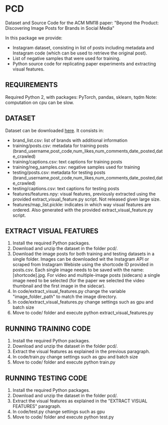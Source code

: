 # PCD

Dataset and Source Code for the ACM MM18 paper: "Beyond the Product: Discovering Image Posts for Brands in Social Media"

In this package we provide:
* Instagram dataset, consisting in list of posts including metadata and Instagram code (which can be used to retrieve the original post).
* List of negative samples that were used for training.
* Python source code for replicating paper experiments and extracting visual features.


## REQUIREMENTS
Required Python 2, with packages: PyTorch, pandas, sklearn, tqdm
Note: computation on cpu can be slow.


## DATASET
Dataset can be downloaded [here](https://drive.google.com/file/d/1LtmuhaqKfHX-ExEt5FLPNYxThptS4obl/view?usp=sharing). It consists in:
* brand_list.csv: list of brands with additional information
* training/posts.csv: metadata for training posts (brand_username,post_code,num_likes,num_comments,date_posted,date_crawled)
* training/captions.csv: text captions for training posts 
* training/neg_samples.csv: negative samples used for training
* testing/posts.csv: metadata for testing posts (brand_username,post_code,num_likes,num_comments,date_posted,date_crawled)
* testing/captions.csv: text captions for testing posts 
* features/features.npy: visual features, previously extracted using the provided extract_visual_feature.py script. Not released given large size.
* features/map_list.pickle: indicates in which way visual features are ordered. Also generated with the provided extract_visual_feature.py script.


## EXTRACT VISUAL FEATURES
1. Install the required Python packages.
2. Download and unzip the dataset in the folder pcd/.
3. Download the image posts for both training and testing datasets in a single folder. Images can be downloaded wit the Instagram API or scraped from Instagram Webiste using the shortcode ID provided in posts.csv. Each single image needs to be saved with the name: [shortcode].jpg. For video and multiple-image posts (sidecars) a single image need to be selected (for the paper we selected the video thumbnail and the first image in the sidecar).
4. In code/extract_visual_features.py change the variable "image_folder_path" to match the image directory.
5. In code/extract_visual_features.py change settings such as gpu and batch size
6. Move to code/ folder and execute python extract_visual_features.py


## RUNNING TRAINING CODE
1. Install the required Python packages.
2. Download and unzip the dataset in the folder pcd/.
3. Extract the visual features as explained in the previous paragraph.
4. In code/train.py change settings such as gpu and batch size
5. Move to code/ folder and execute python train.py


## RUNNING TESTING CODE
1. Install the required Python packages.
2. Download and unzip the dataset in the folder pcd/.
3. Extract the visual features as explained in the "EXTRACT VISUAL FEATURES" paragraph.
4. In code/test.py change settings such as gpu
5. Move to code/ folder and execute python test.py
